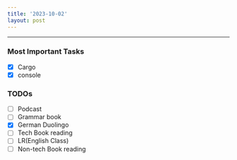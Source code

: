 ```yaml
---
title: '2023-10-02'
layout: post
---
```


---

### Most Important Tasks

- [x] Cargo
- [x] console

### TODOs

- [ ] Podcast
- [ ] Grammar book
- [x] German Duolingo
- [ ] Tech Book reading
- [ ] LR(English Class)
- [ ] Non-tech Book reading
